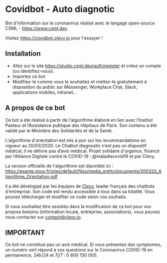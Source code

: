 # Covidbot - Auto diagnotic

Bot d'information sur le coronavirus réalisé avec le langage open-source CSML - https://www.csml.dev.

Visitez https://covidbot.clevy.io pour l'essayer !

## Installation

- Allez sur le site https://studio.csml.dev/auth/register et créez un compte (ou identifiez-vous).
- Importez ce bot
- Modifiez-le comme vous le souhaitez et mettez-le gratuitement à disposition du public sur Messenger, Workplace Chat, Slack, applications mobiles, intranet...

## A propos de ce bot

Ce bot a été réalisé à partir de l'algorithme élaboré en lien avec l’Institut Pasteur et l’Assistance publique des Hôpitaux de Paris. Son contenu a été validé par le Ministère des Solidarités et de la Santé.

L'algorithme d'orientation est mis à jour sur les recommandations en vigueur au 20/03/2020. Le Chatbot diagnostic n’est pas un dispositif médical, il ne délivre pas d’avis médical. Projet solidaire d'urgence, financé par l’Alliance Digitale contre le COVID-19 : @maladiecovid19 et par Clevy.

La version officielle de l'algorithme est diponible ici : https://esante.gouv.fr/sites/default/files/media_entity/documents/200320_Algorithme_Orientation.pdf

Il a été développé par les équipes de [Clevy](https://www.clevy.io), leader français des chatbots d'entreprise. Son code est rendu accessible à tous dans sa totalité. Vous pouvez télécharger et modifier ce code selon vos souhaits.

Si vous souhaitez être assistés dans la modification de ce bot pour vos propres besoins (information locale, entreprise, associations), vous pouvez nous contacter sur contact@clevy.io.

## IMPORTANT

Ce bot ne constitue pas un avis médical.
Si vous présentez des symptomes, un numéro vert répond à vos questions sur le Coronavirus COVID-19 en permanence, 24h/24 et 7j/7 : 0 800 130 000.